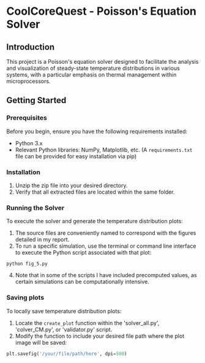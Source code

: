 # CoolCoreQuest - Poisson's Equation Solver

## Introduction
This project is a Poisson's equation solver designed to facilitate the analysis and visualization of steady-state temperature distributions in various systems, with a particular emphasis on thermal management within microprocessors.

## Getting Started

### Prerequisites
Before you begin, ensure you have the following requirements installed:
- Python 3.x
- Relevant Python libraries: NumPy, Matplotlib, etc. (A `requirements.txt` file can be provided for easy installation via pip)

### Installation
1. Unzip the zip file into your desired directory.
2. Verify that all extracted files are located within the same folder.

### Running the Solver
To execute the solver and generate the temperature distribution plots:
1. The source files are conveniently named to correspond with the figures detailed in my report.
2. To run a specific simulation, use the terminal or command line interface to execute the Python script associated with that plot:
  ```
  python fig_5.py
  ```
4. Note that in some of the scripts I have included precomputed values, as certain simulations can be computationally intensive.

### Saving plots
To locally save temperature distribution plots:
1. Locate the `create_plot` function within the 'solver_all.py', 'colver_CM.py', or 'validator.py' script.
2. Modify the function to include your desired file path where the plot image will be saved:
```python
plt.savefig('/your/file/path/here', dpi=500)
```


